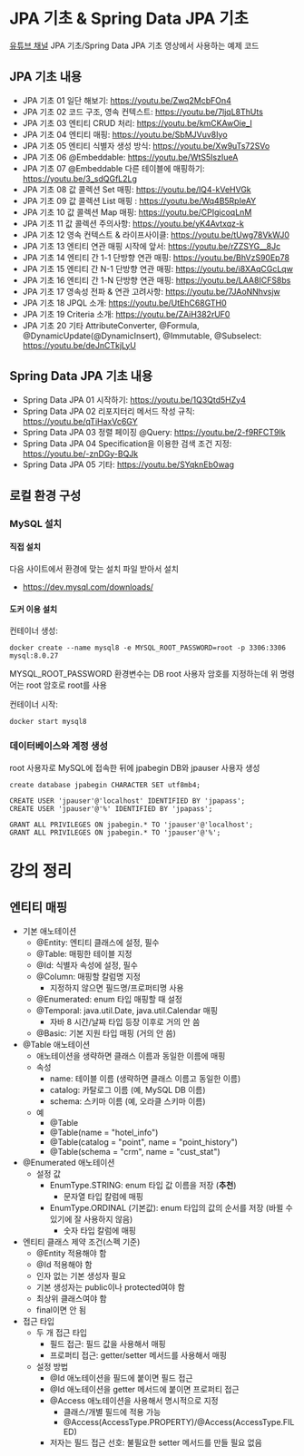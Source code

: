 # JPA 기초 & Spring Data JPA 기초
[유튜브 채널](https://www.youtube.com/c/최범균) JPA 기초/Spring Data JPA 기초 영상에서 사용하는 예제 코드 

## JPA 기초 내용

* JPA 기초 01 일단 해보기: https://youtu.be/Zwq2McbFOn4
* JPA 기초 02 코드 구조, 영속 컨텍스트: https://youtu.be/7ljqL8ThUts
* JPA 기초 03 엔티티 CRUD 처리: https://youtu.be/kmCKAwOie_I
* JPA 기초 04 엔티티 매핑: https://youtu.be/SbMJVuv8Iyo
* JPA 기초 05 엔티티 식별자 생성 방식: https://youtu.be/Xw9uTs72SVo
* JPA 기초 06 @Embeddable: https://youtu.be/WtS5IszIueA
* JPA 기초 07 @Embeddable 다른 테이블에 매핑하기: https://youtu.be/3_sdQGfL2Lg
* JPA 기초 08 값 콜렉션 Set 매핑: https://youtu.be/lQ4-kVeHVGk 
* JPA 기초 09 값 콜렉션 List 매핑 : https://youtu.be/Wq4B5RpIeAY
* JPA 기초 10 값 콜렉션 Map 매핑: https://youtu.be/CPIgicoqLnM
* JPA 기초 11 값 콜렉션 주의사항: https://youtu.be/yK4Avtxqz-k 
* JPA 기초 12 영속 컨텍스트 & 라이프사이클: https://youtu.be/tUwg78VkWJ0 
* JPA 기초 13 엔티티 연관 매핑 시작에 앞서: https://youtu.be/rZZSYG__8Jc
* JPA 기초 14 엔티티 간 1-1 단방향 연관 매핑: https://youtu.be/BhVzS90Ep78
* JPA 기초 15 엔티티 간 N-1 단방향 연관 매핑: https://youtu.be/i8XAqCGcLqw 
* JPA 기초 16 엔티티 간 1-N 단방향 연관 매핑: https://youtu.be/LAA8ICFS8bs
* JPA 기초 17 영속성 전파 & 연관 고려사항: https://youtu.be/7JAoNNhvsjw
* JPA 기초 18 JPQL 소개: https://youtu.be/UtEhC68GTH0
* JPA 기초 19 Criteria 소개: https://youtu.be/ZAiH382rUF0
* JPA 기초 20 기타 AttributeConverter, @Formula, @DynamicUpdate(@DynamicInsert), @Immutable, @Subselect: https://youtu.be/deJnCTkjLyU

## Spring Data JPA 기초 내용

* Spring Data JPA 01 시작하기: https://youtu.be/1Q3Qtd5HZy4
* Spring Data JPA 02 리포지터리 메서드 작성 규칙: https://youtu.be/qTiHaxVc6GY
* Spring Data JPA 03 정렬 페이징 @Query: https://youtu.be/2-f9RFCT9Ik
* Spring Data JPA 04 Specification을 이용한 검색 조건 지정: https://youtu.be/-znDGy-BQJk
* Spring Data JPA 05 기타: https://youtu.be/SYqknEb0wag

## 로컬 환경 구성

### MySQL 설치

#### 직접 설치
다음 사이트에서 환경에 맞는 설치 파일 받아서 설치

* https://dev.mysql.com/downloads/

#### 도커 이용 설치
컨테이너 생성: 
```
docker create --name mysql8 -e MYSQL_ROOT_PASSWORD=root -p 3306:3306 mysql:8.0.27
```
MYSQL_ROOT_PASSWORD 환경변수는 DB root 사용자 암호를 지정하는데 위 명령어는 root 암호로 root를 사용

컨테이너 시작:
```
docker start mysql8
```

### 데이터베이스와 계정 생성

root 사용자로 MySQL에 접속한 뒤에 jpabegin DB와 jpauser 사용자 생성

```
create database jpabegin CHARACTER SET utf8mb4;

CREATE USER 'jpauser'@'localhost' IDENTIFIED BY 'jpapass';
CREATE USER 'jpauser'@'%' IDENTIFIED BY 'jpapass';

GRANT ALL PRIVILEGES ON jpabegin.* TO 'jpauser'@'localhost';
GRANT ALL PRIVILEGES ON jpabegin.* TO 'jpauser'@'%';
```

# 강의 정리

## 엔티티 매핑

- 기본 애노테이션
  - @Entity: 엔티티 클래스에 설정, 필수
  - @Table: 매핑한 테이블 지정
  - @Id: 식별자 속성에 설정, 필수
  - @Column: 매핑할 칼럼명 지정
    - 지정하지 않으면 필드명/프로퍼티명 사용
  - @Enumerated: enum 타입 매핑할 때 설정
  - @Temporal: java.util.Date, java.util.Calendar 매핑
    - 자바 8 시간/날짜 타입 등장 이후로 거의 안 씀
  - @Basic: 기본 지원 타입 매핑 (거의 안 씀)
- @Table 애노테이션
  - 애노테이션을 생략하면 클래스 이름과 동일한 이름에 매핑
  - 속성
    - name: 테이블 이름 (생략하면 클래스 이름고 동일한 이름)
    - catalog: 카탈로그 이름 (예, MySQL DB 이름)
    - schema: 스키마 이름 (예, 오라클 스키마 이름)
  - 예
    - @Table
    - @Table(name = "hotel_info")
    - @Table(catalog = "point", name = "point_history")
    - @Table(schema = "crm", name = "cust_stat")
- @Enumerated 애노테이션
  - 설정 값
    - EnumType.STRING: enum 타입 값 이름을 저장 (**추천**)
      - 문자열 타입 칼럼에 매핑
    - EnumType.ORDINAL (기본값): enum 타입의 값의 순서를 저장 (바뀔 수 있기에 잘 사용하지 않음)
      - 숫자 타입 칼럼에 매핑
- 엔티티 클래스 제약 조건(스펙 기준)
  - @Entity 적용해야 함
  - @Id 적용해야 함
  - 인자 없는 기본 생성자 필요
  - 기본 생성자는 public이나 protected여야 함
  - 최상위 클래스여야 함
  - final이면 안 됨
- 접근 타입
  - 두 개 접근 타입
    - 필드 접근: 필드 값을 사용해서 매핑
    - 프로퍼티 접근: getter/setter 메서드를 사용해서 매핑
  - 설정 방법
    - @Id 애노테이션을 필드에 붙이면 필드 접근
    - @Id 애노테이션을 getter 메서드에 붙이면 프로퍼티 접근
    - @Access 애노테이션을 사용해서 명시적으로 지정
      - 클래스/개별 필드에 적용 가능
      - @Access(AccessType.PROPERTY)/@Access(AccessType.FILED)
    - 저자는 필드 접근 선호: 불필요한 setter 메서드를 만들 필요 없음
